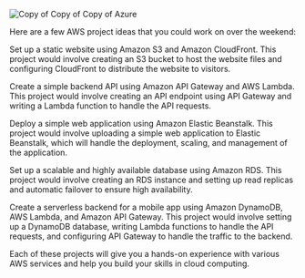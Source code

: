 ![Copy of Copy of Copy of Azure](https://user-images.githubusercontent.com/66474973/218067805-61fe2e28-4391-4177-8a1d-636a9d542135.png)

Here are a few AWS project ideas that you could work on over the weekend:

Set up a static website using Amazon S3 and Amazon CloudFront. This project would involve creating an S3 bucket to host the website files and configuring CloudFront to distribute the website to visitors.

Create a simple backend API using Amazon API Gateway and AWS Lambda. This project would involve creating an API endpoint using API Gateway and writing a Lambda function to handle the API requests.

Deploy a simple web application using Amazon Elastic Beanstalk. This project would involve uploading a simple web application to Elastic Beanstalk, which will handle the deployment, scaling, and management of the application.

Set up a scalable and highly available database using Amazon RDS. This project would involve creating an RDS instance and setting up read replicas and automatic failover to ensure high availability.

Create a serverless backend for a mobile app using Amazon DynamoDB, AWS Lambda, and Amazon API Gateway. This project would involve setting up a DynamoDB database, writing Lambda functions to handle the API requests, and configuring API Gateway to handle the traffic to the backend.

Each of these projects will give you a hands-on experience with various AWS services and help you build your skills in cloud computing.
